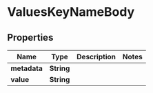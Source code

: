 # ValuesKeyNameBody

## Properties
Name | Type | Description | Notes
------------ | ------------- | ------------- | -------------
**metadata** | **String** |  | 
**value** | **String** |  | 
